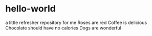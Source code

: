 # hello-world
a little refresher repository for me
Roses are red
Coffee is delicious
Chocolate should have no calories
Dogs are wonderful
